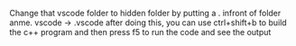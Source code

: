 Change that vscode folder to hidden folder by putting a . infront of folder anme. vscode -> .vscode
after doing this, you can use ctrl+shift+b to build the c++ program and then press f5 to run the code and see the output
